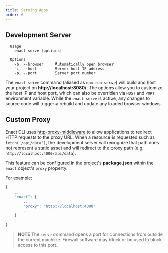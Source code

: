 ```yaml
---
title: Serving Apps
order: 6
---
```

## Development Server
```
  Usage
    enact serve [options]

  Options
    -b, --browser     Automatically open browser
    -i, --host        Server host IP address
    -p, --port        Server port number
```
The `enact serve` command (aliased as `npm run serve`) will build and host your project on **http://localhost:8080/**. The options allow you to customize the host IP and host port, which can also be overriden via `HOST` and `PORT` environment variable. While the `enact serve` is active, any changes to source code will trigger a rebuild and update any loaded browser windows.

## Custom Proxy

Enact CLI uses [http-proxy-middleware](https://github.com/chimurai/http-proxy-middleware) to allow applications to redirect HTTP requests to the proxy URL. When a resource is requested such as `fetch('/api/data')`, the development server will recognize that path does not represent a static asset and will redirect to the proxy path (e.g. `http://localhost:4000/api/data`).

This feature can be configured in the project's **package.json** within the `enact` object's `proxy` property.

For example:
```js
{
	...
	"enact": {
		...
		"proxy": "http://localhost:4000"
		...
	}
	...
} 
```

> **NOTE** The `serve` command opens a port for connections from outside the current machine. Firewall software may block or be used to block access to this port.
